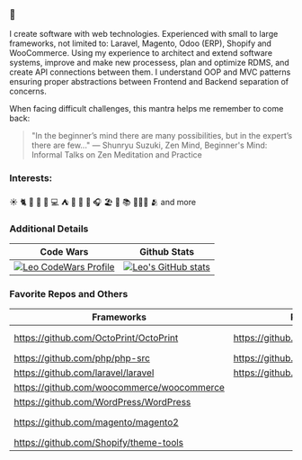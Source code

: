 ### 👋

I create software with web technologies.  Experienced with small to large frameworks, not limited to: Laravel, Magento, Odoo (ERP), Shopify and WooCommerce.  Using my experience to architect and extend software systems, improve and make new processess, plan and optimize RDMS, and create API connections between them.  I understand OOP and MVC patterns ensuring proper abstractions between Frontend and Backend separation of concerns.

When facing difficult challenges, this mantra helps me remember to come back:

> "In the beginner’s mind there are many possibilities, but in the expert’s there are few..."
> ― Shunryu Suzuki, Zen Mind, Beginner's Mind: Informal Talks on Zen Meditation and Practice

### Interests:
☀️ 🐈 🌌 🌠 🍻 💻 ⛺ 🔭 🏀 🎵 🎧 🏖️ 🍷 📚 🧑‍🤝‍🧑 🫂 and more

### Additional Details
Code Wars | Github Stats |
--------- | --- |
<a href="https://www.codewars.com/users/LeoNaN" title="Leo Codewars Profile"><img src="https://www.codewars.com/users/LeoNaN/badges/large" alt="Leo CodeWars Profile"></a> | [![Leo's GitHub stats](https://github-readme-stats-delta-one-73.vercel.app/api?username=its-leofisher&count_private=true&show_icons=true&theme=ambient_gradient&rank_icon=github)](https://github.com/its-leofisher/) |

### Favorite Repos and Others
Frameworks | Programming | Inspiration | Useful |
---------- | ----------- | ----------- | ------ |
https://github.com/OctoPrint/OctoPrint | https://github.com/braydie/PragProgTips | https://github.com/mezzoblue/csszengarden.com | https://github.com/mathieudutour/svg-path-visualizer |
https://github.com/php/php-src | https://github.com/w3c | https://github.com/BancoLin/BuddhaSay | https://github.com/sarcadass/granim.js |
https://github.com/laravel/laravel | https://github.com/OWASP/Top10 | https://github.com/pagespeed-pro/css-art.com | https://github.com/weprovide/valet-plus
https://github.com/woocommerce/woocommerce | | https://github.com/chrislgarry/Apollo-11 | https://github.com/Homebrew/brew
https://github.com/WordPress/WordPress | | https://github.com/WordPress/book | https://github.com/ohmybash/oh-my-bash
https://github.com/magento/magento2 | | https://github.com/busyloop/lolcat | https://github.com/mage2tv/magento-cache-clean
https://github.com/Shopify/theme-tools | | | https://github.com/GoogleChromeLabs/squoosh
